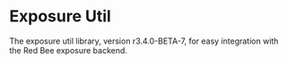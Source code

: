 # Exposure Util

The exposure util library, version r3.4.0-BETA-7, for easy integration with the Red Bee exposure backend.
